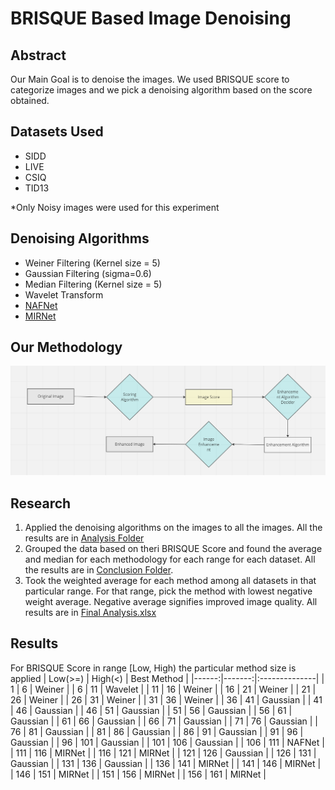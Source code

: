 # BRISQUE Based Image Denoising  
## Abstract  
Our Main Goal is to denoise the images. We used BRISQUE score to categorize images and we pick a denoising algorithm based on the score obtained.  
## Datasets Used  
 - SIDD
 - LIVE
 - CSIQ
 - TID13  

*Only Noisy images were used for this experiment  
## Denoising Algorithms  
 - Weiner Filtering (Kernel size = 5)
 - Gaussian Filtering (sigma=0.6)
 - Median Filtering (Kernel size = 5)
 - Wavelet Transform
 - [NAFNet](https://github.com/megvii-research/NAFNet)
 - [MIRNet](https://github.com/swz30/MIRNetv2)

## Our Methodology  
![Image](/Methodology%20Overview.png)  

## Research  
1. Applied the denoising algorithms on the images to all the images. All the results are in [Analysis Folder](/analysis/) 
2. Grouped the data based on theri BRISQUE Score and found the average and median for each methodology for each range for each dataset. All the results are in [Conclusion Folder](/conclusion/).
3. Took the weighted average for each method among all datasets in that particular range. For that range, pick the method with lowest negative weight average. Negative average signifies improved image quality. All results are in [Final Analysis.xlsx](/Final%20Analysis.xlsx)  

## Results  
For BRISQUE Score in range [Low, High) the particular method size is applied
|   Low(>=) |   High(<) | Best Method   |
|------:|-------:|:--------------|
|     1 |      6 | Weiner        |
|     6 |     11 | Wavelet       |
|    11 |     16 | Weiner        |
|    16 |     21 | Weiner        |
|    21 |     26 | Weiner        |
|    26 |     31 | Weiner        |
|    31 |     36 | Weiner        |
|    36 |     41 | Gaussian      |
|    41 |     46 | Gaussian      |
|    46 |     51 | Gaussian      |
|    51 |     56 | Gaussian      |
|    56 |     61 | Gaussian      |
|    61 |     66 | Gaussian      |
|    66 |     71 | Gaussian      |
|    71 |     76 | Gaussian      |
|    76 |     81 | Gaussian      |
|    81 |     86 | Gaussian      |
|    86 |     91 | Gaussian      |
|    91 |     96 | Gaussian      |
|    96 |    101 | Gaussian      |
|   101 |    106 | Gaussian      |
|   106 |    111 | NAFNet        |
|   111 |    116 | MIRNet        |
|   116 |    121 | MIRNet        |
|   121 |    126 | Gaussian      |
|   126 |    131 | Gaussian      |
|   131 |    136 | Gaussian      |
|   136 |    141 | MIRNet        |
|   141 |    146 | MIRNet        |
|   146 |    151 | MIRNet        |
|   151 |    156 | MIRNet        |
|   156 |    161 | MIRNet        |